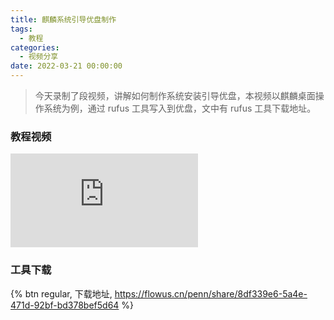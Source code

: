```yaml
---
title: 麒麟系统引导优盘制作
tags:
  - 教程
categories:
  - 视频分享
date: 2022-03-21 00:00:00
---
```


> 今天录制了段视频，讲解如何制作系统安装引导优盘，本视频以麒麟桌面操作系统为例，通过 rufus 工具写入到优盘，文中有 rufus 工具下载地址。

<!-- more -->

### 教程视频

<iframe class="b-video" src="https://player.bilibili.com/player.html?bvid=BV1Cq4y147j6&page=1" scrolling="no" border="0" frameborder="no" framespacing="0" allowfullscreen="true"> </iframe>

### 工具下载

{% btn regular, 下载地址, https://flowus.cn/penn/share/8df339e6-5a4e-471d-92bf-bd378bef5d64 %}
